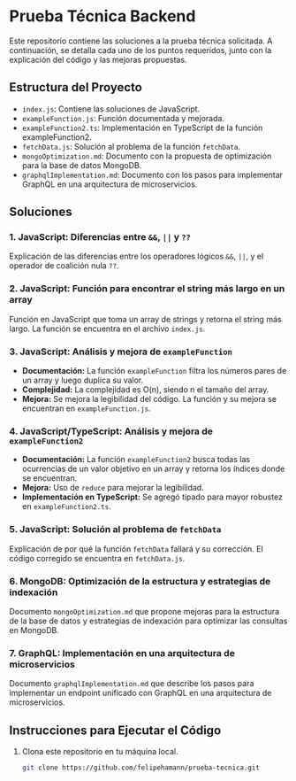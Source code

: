 # Prueba Técnica Backend

Este repositorio contiene las soluciones a la prueba técnica solicitada. A continuación, se detalla cada uno de los puntos requeridos, junto con la explicación del código y las mejoras propuestas.

## Estructura del Proyecto

- `index.js`: Contiene las soluciones de JavaScript.
- `exampleFunction.js`: Función documentada y mejorada.
- `exampleFunction2.ts`: Implementación en TypeScript de la función exampleFunction2.
- `fetchData.js`: Solución al problema de la función `fetchData`.
- `mongoOptimization.md`: Documento con la propuesta de optimización para la base de datos MongoDB.
- `graphqlImplementation.md`: Documento con los pasos para implementar GraphQL en una arquitectura de microservicios.

## Soluciones

### 1. JavaScript: Diferencias entre `&&`, `||` y `??`
Explicación de las diferencias entre los operadores lógicos `&&`, `||`, y el operador de coalición nula `??`.

### 2. JavaScript: Función para encontrar el string más largo en un array
Función en JavaScript que toma un array de strings y retorna el string más largo. La función se encuentra en el archivo `index.js`.

### 3. JavaScript: Análisis y mejora de `exampleFunction`
- **Documentación:** La función `exampleFunction` filtra los números pares de un array y luego duplica su valor.
- **Complejidad:** La complejidad es O(n), siendo n el tamaño del array.
- **Mejora:** Se mejora la legibilidad del código. La función y su mejora se encuentran en `exampleFunction.js`.

### 4. JavaScript/TypeScript: Análisis y mejora de `exampleFunction2`
- **Documentación:** La función `exampleFunction2` busca todas las ocurrencias de un valor objetivo en un array y retorna los índices donde se encuentran.
- **Mejora:** Uso de `reduce` para mejorar la legibilidad.
- **Implementación en TypeScript:** Se agregó tipado para mayor robustez en `exampleFunction2.ts`.

### 5. JavaScript: Solución al problema de `fetchData`
Explicación de por qué la función `fetchData` fallará y su corrección. El código corregido se encuentra en `fetchData.js`.

### 6. MongoDB: Optimización de la estructura y estrategias de indexación
Documento `mongoOptimization.md` que propone mejoras para la estructura de la base de datos y estrategias de indexación para optimizar las consultas en MongoDB.

### 7. GraphQL: Implementación en una arquitectura de microservicios
Documento `graphqlImplementation.md` que describe los pasos para implementar un endpoint unificado con GraphQL en una arquitectura de microservicios.

## Instrucciones para Ejecutar el Código

1. Clona este repositorio en tu máquina local.
   ```bash
   git clone https://github.com/felipehamann/prueba-tecnica.git

